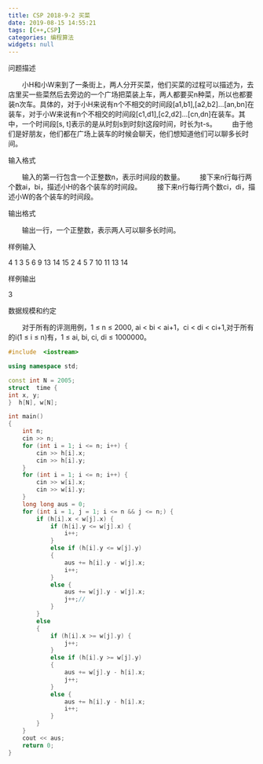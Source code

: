 ```yaml
---
title: CSP 2018-9-2 买菜
date: 2019-08-15 14:55:21
tags: [C++,CSP]
categories: 编程算法
widgets: null
---
```


问题描述

　　小H和小W来到了一条街上，两人分开买菜，他们买菜的过程可以描述为，去店里买一些菜然后去旁边的一个广场把菜装上车，两人都要买n种菜，所以也都要装n次车。具体的，对于小H来说有n个不相交的时间段[a1,b1],[a2,b2]...[an,bn]在装车，对于小W来说有n个不相交的时间段[c1,d1],[c2,d2]...[cn,dn]在装车。其中，一个时间段[s, t]表示的是从时刻s到时刻t这段时间，时长为t-s。
　　由于他们是好朋友，他们都在广场上装车的时候会聊天，他们想知道他们可以聊多长时间。

输入格式

　　输入的第一行包含一个正整数n，表示时间段的数量。
　　接下来n行每行两个数ai，bi，描述小H的各个装车的时间段。
　　接下来n行每行两个数ci，di，描述小W的各个装车的时间段。

输出格式

　　输出一行，一个正整数，表示两人可以聊多长时间。

样例输入

4
1 3
5 6
9 13
14 15
2 4
5 7
10 11
13 14

样例输出

3

数据规模和约定

　　对于所有的评测用例，1 ≤ n ≤ 2000, ai < bi < ai+1，ci < di < ci+1,对于所有的i(1 ≤ i ≤ n)有，1 ≤ ai, bi, ci, di ≤ 1000000。

<!--more-->

```c++
#include  <iostream>

using namespace std;

const int N = 2005;
struct  time {
int x, y;
}  h[N], w[N];

int main()
{
	int n;
	cin >> n;
	for (int i = 1; i <= n; i++) {
		cin >> h[i].x;
		cin >> h[i].y;
	}
	for (int i = 1; i <= n; i++) {
		cin >> w[i].x;
		cin >> w[i].y;
	}
	long long aus = 0;
	for (int i = 1, j = 1; i <= n && j <= n;) {
		if (h[i].x < w[j].x) {
			if (h[i].y <= w[j].x) {
				i++;
			}
			else if (h[i].y <= w[j].y)
			{
				aus += h[i].y - w[j].x;
				i++;
			}
			else {
				aus += w[j].y - w[j].x;
				j++;//
			}
		}
		else
		{
			if (h[i].x >= w[j].y) {
				j++;
			}
			else if (h[i].y >= w[j].y)
			{
				aus += w[j].y - h[i].x;
				j++;
			}
			else {
				aus += h[i].y - h[i].x;
				i++;
			}
		}
	}
	cout << aus;
	return 0;
}

```

